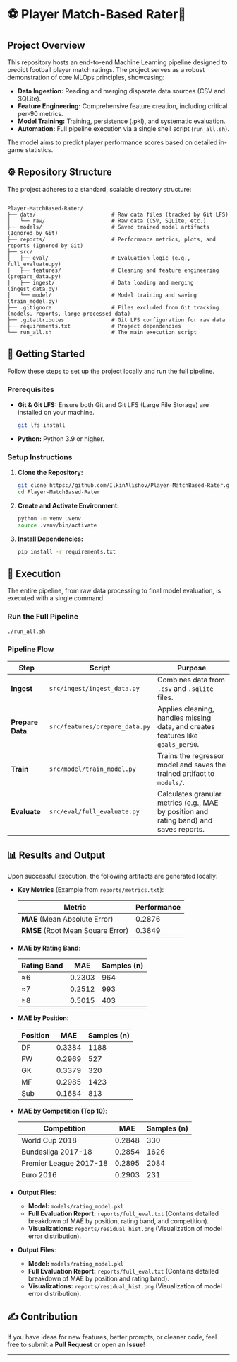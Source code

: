 # ⚽ Player Match-Based Rater🌟

## Project Overview

This repository hosts an end-to-end Machine Learning pipeline designed to predict football player match ratings. The project serves as a robust demonstration of core MLOps principles, showcasing:

- **Data Ingestion:** Reading and merging disparate data sources (CSV and SQLite).
- **Feature Engineering:** Comprehensive feature creation, including critical per-90 metrics.
- **Model Training:** Training, persistence (.pkl), and systematic evaluation.
- **Automation:** Full pipeline execution via a single shell script (`run_all.sh`).

The model aims to predict player performance scores based on detailed in-game statistics.

## ⚙️ Repository Structure

The project adheres to a standard, scalable directory structure:

```

Player-MatchBased-Rater/
├── data/                        # Raw data files (tracked by Git LFS)
│   └── raw/                     # Raw data (CSV, SQLite, etc.)
├── models/                      # Saved trained model artifacts (Ignored by Git)
├── reports/                     # Performance metrics, plots, and reports (Ignored by Git)
├── src/
│   ├── eval/                    # Evaluation logic (e.g., full_evaluate.py)
│   ├── features/                # Cleaning and feature engineering (prepare_data.py)
│   ├── ingest/                  # Data loading and merging (ingest_data.py)
│   └── model/                   # Model training and saving (train_model.py)
├── .gitignore                   # Files excluded from Git tracking (models, reports, large processed data)
├── .gitattributes               # Git LFS configuration for raw data
├── requirements.txt             # Project dependencies
└── run_all.sh                   # The main execution script

````

## 🚀 Getting Started

Follow these steps to set up the project locally and run the full pipeline.

### Prerequisites

- **Git & Git LFS:** Ensure both Git and Git LFS (Large File Storage) are installed on your machine.

    ```bash
    git lfs install
    ```

- **Python:** Python 3.9 or higher.

### Setup Instructions

1. **Clone the Repository:**

    ```bash
    git clone https://github.com/IlkinAlishov/Player-MatchBased-Rater.git
    cd Player-MatchBased-Rater
    ```

2. **Create and Activate Environment:**

    ```bash
    python -m venv .venv
    source .venv/bin/activate
    ```

3. **Install Dependencies:**

    ```bash
    pip install -r requirements.txt
    ```

## 🏃 Execution

The entire pipeline, from raw data processing to final model evaluation, is executed with a single command.

### Run the Full Pipeline

```bash
./run_all.sh
````

### Pipeline Flow

| Step             | Script                         | Purpose                                                                                |
| ---------------- | ------------------------------ | -------------------------------------------------------------------------------------- |
| **Ingest**       | `src/ingest/ingest_data.py`    | Combines data from `.csv` and `.sqlite` files.                                         |
| **Prepare Data** | `src/features/prepare_data.py` | Applies cleaning, handles missing data, and creates features like `goals_per90`.       |
| **Train**        | `src/model/train_model.py`     | Trains the regressor model and saves the trained artifact to `models/`.                |
| **Evaluate**     | `src/eval/full_evaluate.py`    | Calculates granular metrics (e.g., MAE by position and rating band) and saves reports. |

## 📊 Results and Output

Upon successful execution, the following artifacts are generated locally:

* **Key Metrics** (Example from `reports/metrics.txt`):

  | Metric                            | Performance |
  | --------------------------------- | ----------- |
  | **MAE** (Mean Absolute Error)     | 0.2876      |
  | **RMSE** (Root Mean Square Error) | 0.3849      |

* **MAE by Rating Band**:

  | Rating Band | MAE     | Samples (n) |
  | ----------- | ------- | ----------- |
  | ≈6          | 0.2303  | 964         |
  | ≈7          | 0.2512  | 993         |
  | ≥8          | 0.5015  | 403         |

* **MAE by Position**:

  | Position | MAE     | Samples (n) |
  | -------- | ------- | ----------- |
  | DF       | 0.3384  | 1188        |
  | FW       | 0.2969  | 527         |
  | GK       | 0.3379  | 320         |
  | MF       | 0.2985  | 1423        |
  | Sub      | 0.1684  | 813         |

* **MAE by Competition (Top 10)**:

  | Competition                | MAE     | Samples (n) |
  | -------------------------- | ------- | ----------- |
  | World Cup 2018             | 0.2848  | 330         |
  | Bundesliga 2017-18         | 0.2854  | 1626        |
  | Premier League 2017-18     | 0.2895  | 2084        |
  | Euro 2016                  | 0.2903  | 231         |

* **Output Files**:
    - **Model:** `models/rating_model.pkl`
    - **Full Evaluation Report:** `reports/full_eval.txt` (Contains detailed breakdown of MAE by position, rating band, and competition).
    - **Visualizations:** `reports/residual_hist.png` (Visualization of model error distribution).


* **Output Files**:

  * **Model:** `models/rating_model.pkl`
  * **Full Evaluation Report:** `reports/full_eval.txt` (Contains detailed breakdown of MAE by position and rating band).
  * **Visualizations:** `reports/residual_hist.png` (Visualization of model error distribution).


## ✍️ Contribution

If you have ideas for new features, better prompts, or cleaner code, feel free to submit a **Pull Request** or open an **Issue**!

---



